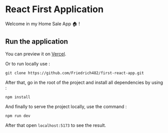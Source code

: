 # React First Application

Welcome in my Home Sale App 🏠 !

## Run the application

You can preview it on [Vercel](https://first-react-app-gamma-two.vercel.app/).

Or to run locally use :

``` code
git clone https://github.com/Friedrich482/first-react-app.git
```

After that, go in the root of the project and install all dependencies by using :

``` code
npm install
```

And finally to serve the project locally, use the command :

``` code
npm run dev
```

After that open ```localhost:5173``` to see the result.
